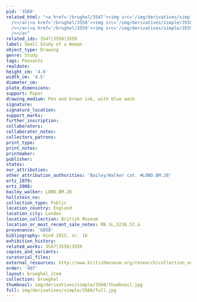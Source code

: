 ```yaml
---
pid: '3560'
related_html: "<a href='/brughel/3547'><img src='/img/derivatives/simple/3547/thumbnail.jpg'
  /></a>|<a href='/brughel/3558'><img src='/img/derivatives/simple/3558/thumbnail.jpg'
  /></a>|<a href='/brughel/3559'><img src='/img/derivatives/simple/3559/thumbnail.jpg'
  /></a>"
related_ids: 3547|3558|3559
label: Small Study of a Woman
object_type: Drawing
genre: Study
tags: Peasants
realdate: 
height_cm: '4.6'
width_cm: '4.5'
diameter_cm: 
plate_dimensions: 
support: Paper
drawing_medium: Pen and brown ink, with blue wash
signature: 
signature_location: 
support_marks: 
further_inscription: 
collaborators: 
collaborator_notes: 
collectors_patrons: 
print_type: 
print_notes: 
printmaker: 
publisher: 
states: 
our_attribution: 
other_attribution_authorities: 'Bailey/Walker cat. #LOND.BM.28'
ertz_1979: 
ertz_2008: 
bailey_walker: LOND.BM.28
hollstein_no: 
collection_type: Public
location_country: England
location_city: London
location_collection: British Museum
location_or_most_recent_sale_notes: RN SL,5236.57.a
provenance: '6850'
bibliography: Hind 1915, nr. 16
exhibition_history: 
related_works: 3547|3558|3559
copies_and_variants: 
curatorial_files: 
external_resources: http://www.britishmuseum.org/research/collection_online/collection_object_details.aspx?objectId=712300&partId=1&searchText=SL%2C5236.57.a&page=1
order: '407'
layout: brueghel_item
collection: brueghel
thumbnail: img/derivatives/simple/3560/thumbnail.jpg
full: img/derivatives/simple/3560/full.jpg
---
```

